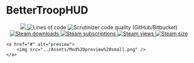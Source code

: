 # BetterTroopHUD

<p align="center">
    <a href="#" alt="Steam update date">
        <img src="https://img.shields.io/steam/update-date/2999591774?style=for-the-badge&logo=steam" />
    </a>
    <img alt="Lines of code" src="https://img.shields.io/tokei/lines/github/haarrdy/MB_BetterTroopHUD?style=for-the-badge&logo=github">
    <img alt="Scrutinizer code quality (GitHub/Bitbucket)" src="https://img.shields.io/scrutinizer/quality/g/haarrdy/MB_BetterTroopHUD?style=for-the-badge&logo=github">
    <a href="https://steamcommunity.com/sharedfiles/filedetails/?id=2999591774" alt="Steam workshop page">
        <img alt="Steam downloads" src="https://img.shields.io/steam/downloads/2999591774?style=for-the-badge&logo=steam" />
    </a>
    <a href="https://steamcommunity.com/sharedfiles/filedetails/?id=2999591774" alt="Steam workshop page">
        <img alt="Steam subscriptions" src="https://img.shields.io/steam/subscriptions/2999591774?style=for-the-badge&logo=steam" />
    </a>
    <a href="https://steamcommunity.com/sharedfiles/filedetails/?id=2999591774" alt="Steam workshop page">
        <img alt="Steam views" src="https://img.shields.io/steam/views/2999591774?style=for-the-badge&logo=steam" />
    </a>
    <a href="https://steamcommunity.com/sharedfiles/filedetails/?id=2999591774" alt="Steam workshop page">
        <img alt="Steam size" src="https://img.shields.io/steam/size/2999591774?style=for-the-badge&logo=steam" />
    </a>


    <a href="#" alt="preview">
        <img src="../Assets/Mod%20preview%20small.png" />
    </a>
</p>
